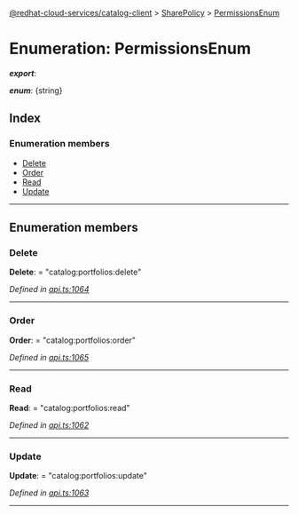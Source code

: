 [@redhat-cloud-services/catalog-client](../README.md) > [SharePolicy](../modules/sharepolicy.md) > [PermissionsEnum](../enums/sharepolicy.permissionsenum.md)

# Enumeration: PermissionsEnum

*__export__*: 

*__enum__*: {string}

## Index

### Enumeration members

* [Delete](sharepolicy.permissionsenum.md#delete)
* [Order](sharepolicy.permissionsenum.md#order)
* [Read](sharepolicy.permissionsenum.md#read)
* [Update](sharepolicy.permissionsenum.md#update)

---

## Enumeration members

<a id="delete"></a>

###  Delete

**Delete**:  = "catalog:portfolios:delete"

*Defined in [api.ts:1064](https://github.com/RedHatInsights/javascript-clients/blob/master/packages/catalog/api.ts#L1064)*

___
<a id="order"></a>

###  Order

**Order**:  = "catalog:portfolios:order"

*Defined in [api.ts:1065](https://github.com/RedHatInsights/javascript-clients/blob/master/packages/catalog/api.ts#L1065)*

___
<a id="read"></a>

###  Read

**Read**:  = "catalog:portfolios:read"

*Defined in [api.ts:1062](https://github.com/RedHatInsights/javascript-clients/blob/master/packages/catalog/api.ts#L1062)*

___
<a id="update"></a>

###  Update

**Update**:  = "catalog:portfolios:update"

*Defined in [api.ts:1063](https://github.com/RedHatInsights/javascript-clients/blob/master/packages/catalog/api.ts#L1063)*

___

